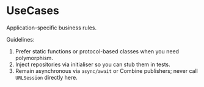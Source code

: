 # UseCases

Application-specific business rules.

Guidelines:

1. Prefer static functions or protocol-based classes when you need polymorphism.
2. Inject repositories via initialiser so you can stub them in tests.
3. Remain asynchronous via `async/await` or Combine publishers; never call `URLSession` directly here.
